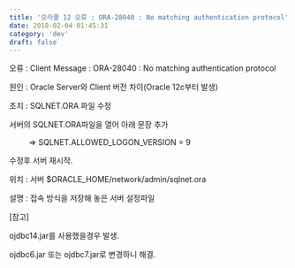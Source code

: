 ```yaml
---
title: '오라클 12 오류 : ORA-28040 : No matching authentication protocol'
date: 2018-02-04 01:45:31
category: 'dev'
draft: false
---
```


오류 : Client Message : ORA-28040 : No matching authentication protocol

  

원인 : Oracle Server와 Client 버전 차이(Oracle 12c부터 발생)

  

초치 : SQLNET.ORA 파일 수정

  

서버의 SQLNET.ORA파일을 열어 아래 문장 추가

  

         => SQLNET.ALLOWED\_LOGON\_VERSION = 9

  

수정후 서버 재시작.

  

위치 : 서버 $ORACLE\_HOME/network/admin/sqlnet.ora

  

설명 : 접속 방식을 저장해 놓은 서버 설정파일 

  

\[참고\] 

ojdbc14.jar를 사용했을경우 발생.

ojdbc6.jar 또는 ojdbc7.jar로 변경하니 해결.
